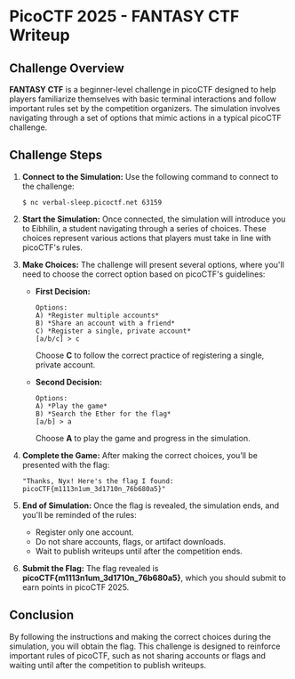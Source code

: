 # PicoCTF 2025 - FANTASY CTF Writeup

## Challenge Overview

**FANTASY CTF** is a beginner-level challenge in picoCTF designed to help players familiarize themselves with basic terminal interactions and follow important rules set by the competition organizers. The simulation involves navigating through a set of options that mimic actions in a typical picoCTF challenge.

## Challenge Steps

1. **Connect to the Simulation:**
   Use the following command to connect to the challenge:
   ```
   $ nc verbal-sleep.picoctf.net 63159
   ```

2. **Start the Simulation:**
   Once connected, the simulation will introduce you to Eibhilin, a student navigating through a series of choices. These choices represent various actions that players must take in line with picoCTF's rules.

3. **Make Choices:**
   The challenge will present several options, where you'll need to choose the correct option based on picoCTF's guidelines:
   
   - **First Decision:**
     ```
     Options:
     A) *Register multiple accounts*
     B) *Share an account with a friend*
     C) *Register a single, private account*
     [a/b/c] > c
     ```
     Choose **C** to follow the correct practice of registering a single, private account.

   - **Second Decision:**
     ```
     Options:
     A) *Play the game*
     B) *Search the Ether for the flag*
     [a/b] > a
     ```
     Choose **A** to play the game and progress in the simulation.

4. **Complete the Game:**
   After making the correct choices, you’ll be presented with the flag:
   ```
   "Thanks, Nyx! Here's the flag I found: picoCTF{m1113n1um_3d1710n_76b680a5}"
   ```

5. **End of Simulation:**
   Once the flag is revealed, the simulation ends, and you'll be reminded of the rules:
   - Register only one account.
   - Do not share accounts, flags, or artifact downloads.
   - Wait to publish writeups until after the competition ends.

6. **Submit the Flag:**
   The flag revealed is **picoCTF{m1113n1um_3d1710n_76b680a5}**, which you should submit to earn points in picoCTF 2025.

## Conclusion

By following the instructions and making the correct choices during the simulation, you will obtain the flag. This challenge is designed to reinforce important rules of picoCTF, such as not sharing accounts or flags and waiting until after the competition to publish writeups.